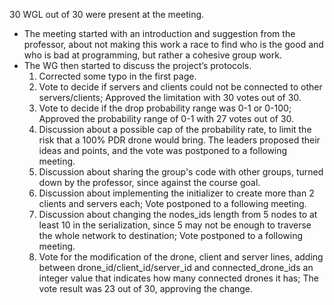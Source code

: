 30 WGL out of 30 were present at the meeting.
* The meeting started with an introduction and suggestion from the professor, about not
making this work a race to find who is the good and who is bad at programming, but rather a
cohesive group work.
* The WG then started to discuss the project’s protocols.
  1. Corrected some typo in the first page.
  2. Vote to decide if servers and clients could not be connected to other servers/clients;
Approved the limitation with 30 votes out of 30.
  3. Vote to decide if the drop probability range was 0-1 or 0-100;
Approved the probability range of 0-1 with 27 votes out of 30.
  4. Discussion about a possible cap of the probability rate, to limit the risk that a 100% PDR drone would bring. The leaders proposed their ideas and points, and the vote
was postponed to a following meeting.
  5. Discussion about sharing the group's code with other groups, turned down by the
professor, since against the course goal.
  6. Discussion about implementing the initializer to create more than 2 clients and
servers each; Vote postponed to a following meeting.
  7. Discussion about changing the nodes_ids length from 5 nodes to at least 10 in the
serialization, since 5 may not be enough to traverse the whole network to destination;
Vote postponed to a following meeting.
  8. Vote for the modification of the drone, client and server lines, adding between
drone_id/client_id/server_id and connected_drone_ids an integer value that indicates
how many connected drones it has; The vote result was 23 out of 30, approving the
change.
